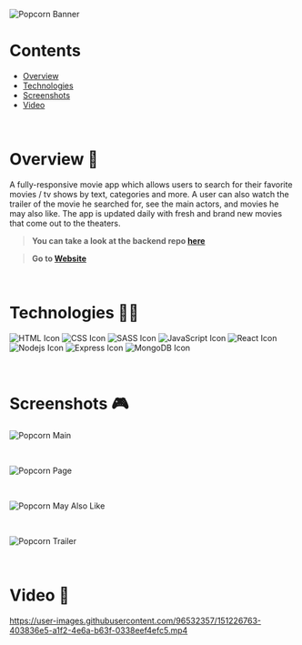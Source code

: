 ![Popcorn Banner](https://i.ibb.co/ZBz6xxL/Group-1.png)

# Contents

- [Overview](#overview-)
- [Technologies](#technologies-)
- [Screenshots](#screenshots-)
- [Video](#video-)

<br />

# Overview 👋

A fully-responsive movie app which allows users to search for their favorite movies / tv shows by text, categories and more. A user can also watch the trailer of the movie he searched for, see the main actors, and movies he may also like. The app is updated daily with fresh and brand new movies that come out to the theaters.

> **You can take a look at the backend repo [here](https://github.com/gilgg/popcorn-enhanced-backend)**

> **Go to [Website](https://gil-popcorn-enhanced-clone.netlify.app)**

<br />

# Technologies 👨‍💻

![HTML Icon](https://i.ibb.co/9tyHGr7/html-logo.png, "HTML")
![CSS Icon](https://i.ibb.co/b3QNSgX/css-logo.png, "CSS")
![SASS Icon](https://i.ibb.co/2M5yfGb/sass-logo.png, "SASS")
![JavaScript Icon](https://i.ibb.co/L5RS8g1/Group-11.png, "JavaScript")
![React Icon](https://i.ibb.co/BBFKyz9/Group-9.png, "React")
![Nodejs Icon](https://i.ibb.co/1KjfZ9L/Group-8.png, "Nodejs")
![Express Icon](https://i.ibb.co/4J71gTL/express-logo.png, "Express")
![MongoDB Icon](https://i.ibb.co/KXG94Kc/Group-10.png, "MongoDB")

<br />

# Screenshots 🎮

![Popcorn Main](https://i.ibb.co/jGx5wgy/popcorn-1.png)

<br />

![Popcorn Page](https://i.ibb.co/yBWn1d3/popcorn-2.png)

<br />

![Popcorn May Also Like](https://i.ibb.co/p2BFYfW/popcorn-3.png)

<br />

![Popcorn Trailer](https://i.ibb.co/SBgkM4D/popcorn-4.png)

<br />

# Video 🎥

https://user-images.githubusercontent.com/96532357/151226763-403836e5-a1f2-4e6a-b63f-0338eef4efc5.mp4
